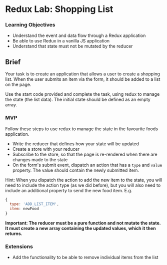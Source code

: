 # Redux Lab: Shopping List

### Learning Objectives

- Understand the event and data flow through a Redux application
- Be able to use Redux in a vanilla JS application
- Understand that state must not be mutated by the reducer

## Brief

Your task is to create an application that allows a user to create a shopping list. When the user submits an item via the form, it should be added to a list on the page.

Use the start code provided and complete the task, using redux to manage the state (the list data). The initial state should be defined as an empty array.

### MVP

Follow these steps to use redux to manage the state in the favourite foods application.

- Write the reducer that defines how your state will be updated
- Create a store with your reducer
- Subscribe to the store, so that the page is re-rendered when there are changes made to the state
- On the form's submit event, dispatch an action that has a `type` and `value` property. The value should contain the newly submitted item.

Hint: When you dispatch the action to add the new item to the state, you will need to include the action type (as we did before), but you will also need to include an additional property to send the new food item. E.g.

```js
{
  type: 'ADD_LIST_ITEM',
  item: newFood
}
```

**Important: The reducer must be a pure function and not mutate the state. It must create a new array containing the updated values, which it then returns.**

### Extensions

- Add the functionality to be able to remove individual items from the list
